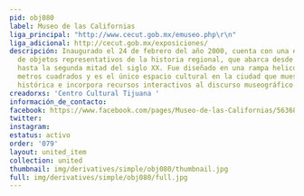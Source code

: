 ```yaml
---
pid: obj080
label: Museo de las Californias
liga_principal: "http://www.cecut.gob.mx/emuseo.php\r\n"
liga_adicional: http://cecut.gob.mx/exposiciones/
descripción: Inaugurado el 24 de febrero del año 2000, cuenta con una exposición permanente
  de objetos representativos de la historia regional, que abarca desde la prehistoria
  hasta la segunda mitad del siglo XX. Fue diseñado en una rampa helicoidal de 2,200
  metros cuadrados y es el único espacio cultural en la ciudad que muestra una síntesis
  histórica e incorpora recursos interactivos al discurso museográfico tradicional.
creadorxs: 'Centro Cultural Tijuana '
información_de_contacto: 
facebook: https://www.facebook.com/pages/Museo-de-las-Californias/563688453656615
twitter: 
instagram: 
estatus: activo
order: '079'
layout: united_item
collection: united
thumbnail: img/derivatives/simple/obj080/thumbnail.jpg
full: img/derivatives/simple/obj080/full.jpg
---
```

